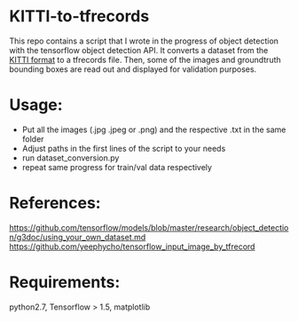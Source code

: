 # KITTI-to-tfrecords

This repo contains a script that I wrote in the progress of object detection with the tensorflow object detection API. It converts a dataset from the [KITTI format](http://www.cvlibs.net/datasets/kitti/) to a tfrecords file. Then, some of the images and groundtruth bounding boxes are read out and displayed for validation purposes.

# Usage:
 - Put all the images (.jpg .jpeg or .png) and the respective .txt in the same folder
 - Adjust paths in the first lines of the script to your needs
 - run dataset_conversion.py
 - repeat same progress for train/val data respectively

# References:
https://github.com/tensorflow/models/blob/master/research/object_detection/g3doc/using_your_own_dataset.md
https://github.com/yeephycho/tensorflow_input_image_by_tfrecord

# Requirements:
python2.7, Tensorflow > 1.5, matplotlib
